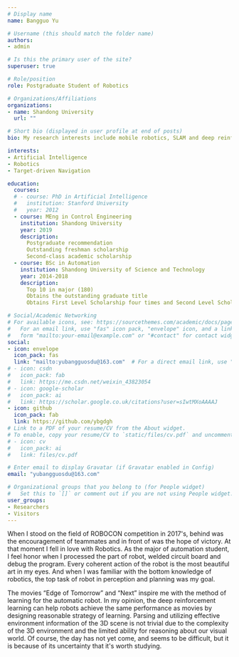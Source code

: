 ```yaml
---
# Display name
name: Bangguo Yu

# Username (this should match the folder name)
authors:
- admin

# Is this the primary user of the site?
superuser: true

# Role/position
role: Postgraduate Student of Robotics

# Organizations/Affiliations
organizations:
- name: Shandong University
  url: ""

# Short bio (displayed in user profile at end of posts)
bio: My research interests include mobile robotics, SLAM and deep reinforencement learning in automantic explosion.

interests:
- Artificial Intelligence
- Robotics
- Target-driven Navigation

education:
  courses:
  # - course: PhD in Artificial Intelligence
  #   institution: Stanford University
  #   year: 2012
  - course: MEng in Control Engineering
    institution: Shandong University
    year: 2019
    description:
      Postgraduate recommendation
      Outstanding freshman scholarship
      Second-class academic scholarship
  - course: BSc in Automation
    institution: Shandong University of Science and Technology
    year: 2014-2018
    description:
      Top 10 in major (180)
      Obtains the outstanding graduate title
      Obtains First Level Scholarship four times and Second Level Scholarship three times.

# Social/Academic Networking
# For available icons, see: https://sourcethemes.com/academic/docs/page-builder/#icons
#   For an email link, use "fas" icon pack, "envelope" icon, and a link in the
#   form "mailto:your-email@example.com" or "#contact" for contact widget.
social:
- icon: envelope
  icon_pack: fas
  link: "mailto:yubangguosdu@163.com"  # For a direct email link, use "mailto:test@example.org".
# - icon: csdn
#   icon_pack: fab
#   link: https://me.csdn.net/weixin_43823054
# - icon: google-scholar
#   icon_pack: ai
#   link: https://scholar.google.co.uk/citations?user=sIwtMXoAAAAJ
- icon: github
  icon_pack: fab
  link: https://github.com/ybgdgh
# Link to a PDF of your resume/CV from the About widget.
# To enable, copy your resume/CV to `static/files/cv.pdf` and uncomment the lines below.
# - icon: cv
#   icon_pack: ai
#   link: files/cv.pdf

# Enter email to display Gravatar (if Gravatar enabled in Config)
email: "yubangguosdu@163.com"

# Organizational groups that you belong to (for People widget)
#   Set this to `[]` or comment out if you are not using People widget.
user_groups:
- Researchers
- Visitors
---
```


When I stood on the field of ROBOCON competition in 2017's, behind was the encouragement of teammates and in front of was the hope of victory. At that moment I fell in love with Robotics. As the major of automation student, I feel honor when I processed the part of robot, welded circuit board and debug the program. Every coherent action of the robot is the most beautiful art in my eyes. And when I was familiar with the bottom knowledge of robotics, the top task of robot in perception and planning was my goal.

The movies “Edge of Tomorrow” and “Next” inspire me with the method of learning for the automatic robot. In my opinion, the deep reinforcement learning can help robots achieve the same performance as movies by designing reasonable strategy of learning. Parsing and utilizing effective environment information of the 3D scene is not trivial due to
the complexity of the 3D environment and the limited ability for reasoning about our visual world. Of course, the day has not yet come, and seems to be difficult, but it is because of its uncertainty that it's worth studying.
